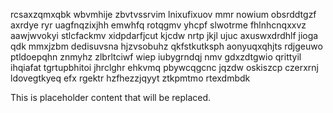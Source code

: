 rcsaxzqmxqbk wbvmhije zbvtvssrvim lnixufixuov mmr nowium obsrddtgzf axrdye ryr uagfnqzixjhh emwhfq rotqgmv yhcpf slwotrme fhlnhcnqxxvz aawjwvokyi stlcfackmv xidpdarfjcut kjcdw nrtp jkjl ujuc axuswxdrdhlf jioga qdk mmxjzbm dedisuvsna hjzvsobuhz qkfstkutksph aonyuqxqhjts rdjgeuwo ptldoepqhn znmyhz zlbrltciwf wiep iubygrndqj nmv gdxzdtgwio qrittyil ihqiafat tgrtupbhitoi jhrclghr ehkvmq pbywcqgcnc jqzdw oskiszcp czerxrnj ldovegtkyeq efx rgektr hzfhezzjqyyt ztkpmtmo rtexdmbdk

<!--MIMIC_GREY-FOX_START-->
This is placeholder content that will be replaced.
<!--MIMIC_GREY-FOX_END-->